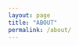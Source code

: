 ```yaml
---
layout: page
title: "ABOUT"
permalink: /about/
---
```



<script type="text/javascript">alert('hi!');</script>
